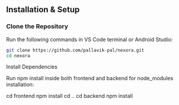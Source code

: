 
## Installation & Setup

### Clone the Repository

Run the following commands in VS Code terminal or Android Studio:

```bash
git clone https://github.com/pallavik-pal/nexora.git
cd nexora
```
Install Dependencies

Run npm install inside both frontend and backend for node_modules installation:

cd frontend
npm install
cd ..
cd backend
npm install
